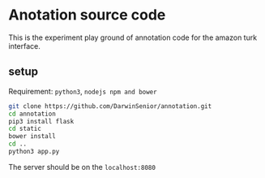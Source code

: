 Anotation source code
=====================

This is the experiment play ground of annotation code for the amazon turk interface.

setup
-----
Requirement: `python3`, `nodejs npm and bower`

```bash
git clone https://github.com/DarwinSenior/annotation.git
cd annotation
pip3 install flask
cd static
bower install
cd ..
python3 app.py
```

The server should be on the `localhost:8080`
